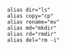

    alias dir="ls"
    alias copy="cp"
    alias rename="mv"
    alias md="mkdir"
    alias rd="rmdir"
    alias del="rm -i"
